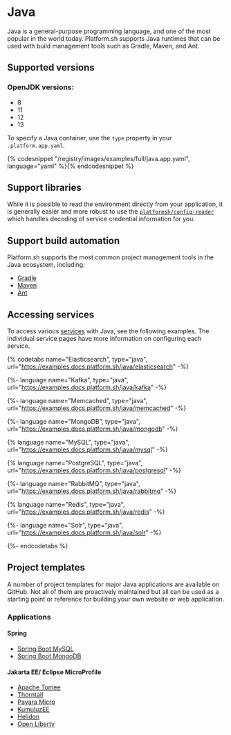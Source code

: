 # Java

Java is a general-purpose programming language, and one of the most popular in the world today. Platform.sh supports Java runtimes that can be used with build management tools such as Gradle, Maven, and Ant.


## Supported versions

### OpenJDK versions:

* 8
* 11
* 12
* 13

To specify a Java container, use the `type` property in your `.platform.app.yaml`.

{% codesnippet "/registry/images/examples/full/java.app.yaml", language="yaml" %}{% endcodesnippet %}

## Support libraries

While it is possible to read the environment directly from your application, it is generally easier and more robust to use the [`platformsh/config-reader`](https://github.com/platformsh/config-reader-java) which handles decoding of service credential information for you.

## Support build automation

Platform.sh supports the most common project management tools in the Java ecosystem, including:

* [Gradle](https://gradle.org/)
* [Maven](https://maven.apache.org/)
* [Ant](https://ant.apache.org/)


## Accessing services

To access various [services](/configuration/services.md) with Java, see the following examples.  The individual service pages have more information on configuring each service.


{% codetabs name="Elasticsearch", type="java", url="https://examples.docs.platform.sh/java/elasticsearch" -%}

{%- language name="Kafka", type="java", url="https://examples.docs.platform.sh/java/kafka" -%}

{%- language name="Memcached", type="java", url="https://examples.docs.platform.sh/java/memcached" -%}

{%- language name="MongoDB", type="java", url="https://examples.docs.platform.sh/java/mongodb" -%}

{% language name="MySQL", type="java", url="https://examples.docs.platform.sh/java/mysql" -%}

{% language name="PostgreSQL", type="java", url="https://examples.docs.platform.sh/java/postgresql" -%}

{%- language name="RabbitMQ", type="java", url="https://examples.docs.platform.sh/java/rabbitmq" -%}

{% language name="Redis", type="java", url="https://examples.docs.platform.sh/java/redis" -%}

{%- language name="Solr", type="java", url="https://examples.docs.platform.sh/java/solr" -%}

{%- endcodetabs %}

## Project templates

A number of project templates for major Java applications are available on GitHub. Not all of them are proactively maintained but all can be used as a starting point or reference for building your own website or web application.

### Applications

#### Spring

* [Spring Boot MySQL](https://github.com/platformsh/template-spring-boot-maven-mysql)
* [Spring Boot MongoDB](https://github.com/platformsh/template-spring-mvc-maven-mongodb)

#### Jakarta EE/ Eclipse MicroProfile

* [Apache Tomee](https://github.com/platformsh/template-microprofile-tomee)
* [Thorntail](https://github.com/platformsh/template-microprofile-thorntail)
* [Payara Micro](https://github.com/platformsh/template-microprofile-payara)
* [KumuluzEE](https://github.com/platformsh/template-microprofile-kumuluzee)
* [Helidon](https://github.com/platformsh/template-microprofile-helidon)
* [Open Liberty](https://github.com/platformsh/template-microprofile-openliberty)
